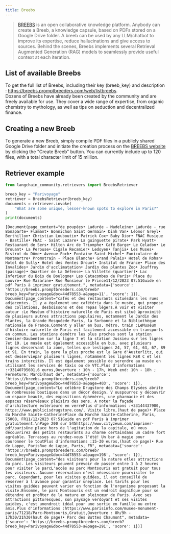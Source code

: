 ```yaml
---
title: Breebs
---
```


>[BREEBS](https://www.breebs.com/) is an open collaborative knowledge platform.
Anybody can create a Breeb, a knowledge capsule, based on PDFs stored on a Google Drive folder.
A breeb can be used by any LLM/chatbot to improve its expertise, reduce hallucinations and give access to sources.
Behind the scenes, Breebs implements several Retrieval Augmented Generation (RAG) models to seamlessly provide useful context at each iteration.  

## List of available Breebs

To get the full list of Breebs, including their key (breeb_key) and description :
<https://breebs.promptbreeders.com/web/listbreebs>.  
Dozens of Breebs have already been created by the community and are freely available for use. They cover a wide range of expertise, from organic chemistry to mythology, as well as tips on seduction and decentralized finance.

## Creating a new Breeb

To generate a new Breeb, simply compile PDF files in a publicly shared Google Drive folder and initiate the creation process on the [BREEBS website](https://www.breebs.com/) by clicking the "Create Breeb" button. You can currently include up to 120 files, with a total character limit of 15 million.  

## Retriever example

```python
from langchain_community.retrievers import BreebsRetriever
```

```python
breeb_key = "Parivoyage"
retriever = BreebsRetriever(breeb_key)
documents = retriever.invoke(
    "What are some unique, lesser-known spots to explore in Paris?"
)
print(documents)
```

```output
[Document(page_content="de poupées• Ladurée - Madeleine• Ladurée - rue Bonaparte• Flamant• Bonnichon Saint Germain• Dinh Van• Léonor Greyl• Berthillon• Christian Louboutin• Patrick Cox• Baby Dior• FNAC Musique - Bastille• FNAC - Saint Lazare• La guinguette pirate• Park Hyatt• Restaurant de Sers• Hilton Arc de Triomphe• Café Barge• Le Celadon• Le Drouant• La Perouse• Cigale Recamier• Ledoyen• Tanjia• Les Muses• Bistrot du Dôme• Avenue Foch• Fontaine Saint-Michel• Funiculaire de Montmartre• Promotrain - Place Blanche• Grand Palais• Hotel de Rohan• Hotel de Sully• Hotel des Ventes Drouot• Institut de France• Place des Invalides• Jardin d'acclimatation• Jardin des plantes Zoo• Jouffroy (passage)• Quartier de La Défense• La Villette (quartier)• Lac Inferieur du Bois de Boulogne• Les Catacombes de Paris• Place du Louvre• Rue Mazarine• Rue Monsieur le Prince11/12/2023 07:51Guide en pdf Paris à imprimer gratuitement.", metadata={'source': 'https://breebs.promptbreeders.com/breeb?breeb_key=Parivoyage&doc=44d78553-a&page=11', 'score': 1}), Document(page_content="cafés et des restaurants situésdans les rues adjacentes. Il y a également une cafétéria dans le musée, qui propose des collations, desboissons et des repas légers.À voir et visiter autour :Le Muséum d'histoire naturelle de Paris est situé àproximité de plusieurs autres attractions populaires, notamment le Jardin des Plantes, la Grande Mosquéede Paris, la Sorbonne et la Bibliothèque nationale de France.Comment y aller en bus, métro, train :LeMuséum d'histoire naturelle de Paris est facilement accessible en transports en commun. Les stations demétro les plus proches sont la station Censier-Daubenton sur la ligne 7 et la station Jussieu sur les lignes 7et 10. Le musée est également accessible en bus, avec plusieurs lignes desservant la zone, telles que leslignes 24, 57, 61, 63, 67, 89 et 91. En train, la gare la plus proche est la Gare d'Austerlitz, qui est desserviepar plusieurs lignes, notamment les lignes RER C et les trains intercités. Il est également possible de serendre au musée en utilisant les services de taxis ou de VTC.Plus d'informations :+33140795601,6 euros,Ouverture : 10h - 17h, Week end: 10h - 18h ; Fermeture: Mardi(haut de", metadata={'source': 'https://breebs.promptbreeders.com/breeb?breeb_key=Parivoyage&doc=44d78553-a&page=403', 'score': 1}), Document(page_content="Le célèbre Drugstore des Champs Elysées abrite de nombreuses boutiques dans un décor design. V ouspourrez y découvrir un espace beauté, des expositions éphémères, une pharmacie et des espaces réservésaux plaisirs des sens. A noter la façade d'architecture extérieure en verrePlus d'informations :+33144437900, https://www.publicisdrugstore.com/, Visite libre,(haut de page)• Place du Marché Sainte-CatherinePlace du Marché Sainte-Catherine, Paris, 75008, FR11/12/2023 07:51Guide en pdf Paris à imprimer gratuitement.\nPage 200 sur 545https://www.cityzeum.com/imprimer-pdf/parisUne place hors de l'agitation de la capitale, où vous découvrirez des petits restaurants au charme certaindans un cadre fort agréable. Terrasses au rendez-vous l'été! Un bar à magie pour couronner le toutPlus d'informations :15-30 euros,(haut de page)• Rue de Lappe, ParisRue de Lappe, Paris, FR", metadata={'source': 'https://breebs.promptbreeders.com/breeb?breeb_key=Parivoyage&doc=44d78553-a&page=198', 'score': 1}), Document(page_content="des visiteurs pour la nature etles attractions du parc. Les visiteurs peuvent prévoir de passer entre 1 à 2 heures pour visiter le parcL'accès au parc Montsouris est gratuit pour tous les visiteurs. Aucune réservation n'est nécessaire pourvisiter le parc. Cependant, pour les visites guidées, il est conseillé de réserver à l'avance pour garantir uneplace. Les tarifs pour les visites guidées peuvent varier en fonction de l'organisme proposant la visite.Ensomme, le parc Montsouris est un endroit magniﬁque pour se détendre et proﬁter de la nature en pleincœur de Paris. Avec ses attractions pittoresques, son paysage verdoyant et ses visites guidées, c'est unendroit idéal pour une sortie en famille ou entre amis.Plus d'informations :https://www.parisinfo.com/musee-monument-paris/71218/Parc-Montsouris,Gratuit,Ouverture : 8h/9h - 17h30/21h30(haut de page)• Parc des Buttes Chaumont", metadata={'source': 'https://breebs.promptbreeders.com/breeb?breeb_key=Parivoyage&doc=44d78553-a&page=291', 'score': 1})]
```
